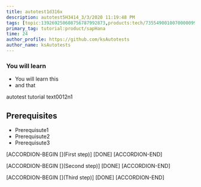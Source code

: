 ```yaml
---
title: autotest1d316x
description: autotest5H3414_3/3/2020 11:19:48 PM
tags: [topic:139269250608756787992873,products:tech/73554900100700000996,tutorial:experience/advanced]
primary_tag: tutorial:product/sapHana
time: 24
author_profile: https://github.com/ksAutotests
author_name: ksAutotests
---
```

### You will learn
- You will learn this
- and that

autotest tutorial text0012n1

## Prerequisites
- Prerequisute1
- Prerequisute2
- Prerequisute3

[ACCORDION-BEGIN [](First step)]
[DONE]
[ACCORDION-END]

[ACCORDION-BEGIN [](Second step)]
[DONE]
[ACCORDION-END]

[ACCORDION-BEGIN [](Third step)]
[DONE]
[ACCORDION-END]

